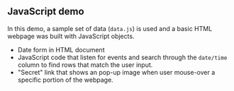 ## JavaScript demo

In this demo, a sample set of data (`data.js`) is used and a basic HTML webpage was built with JavaScript objects.
  * Date form in HTML document
  * JavaScript code that listen for events and search through the `date/time` column to find rows that match the user input.
  * "Secret" link that shows an pop-up image when user mouse-over a specific portion of the webpage. 


